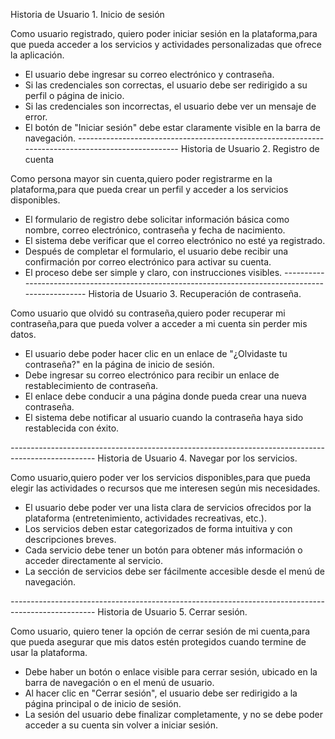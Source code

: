 Historia de Usuario 1.
 Inicio de sesión

Como usuario registrado,
quiero poder iniciar sesión en la plataforma,para que pueda acceder a los servicios y actividades personalizadas que ofrece la aplicación.

* El usuario debe ingresar su correo electrónico y contraseña.
* Si las credenciales son correctas, el usuario debe ser redirigido a su perfil o página de inicio.
* Si las credenciales son incorrectas, el usuario debe ver un mensaje de error.
* El botón de "Iniciar sesión" debe estar claramente visible en la barra de navegación.
*----*---*----*----*----*----*----*----*----*----*----*----*----*----*----*----*----*----*----*----*----*----*----*----*---*-
Historia de Usuario 2.
Registro de cuenta

Como persona mayor sin cuenta,quiero poder registrarme en la plataforma,para que pueda crear un perfil y acceder a los servicios disponibles.

* El formulario de registro debe solicitar información básica como nombre, correo electrónico, contraseña y fecha de nacimiento.
* El sistema debe verificar que el correo electrónico no esté ya registrado.
* Después de completar el formulario, el usuario debe recibir una confirmación por correo electrónico para activar su cuenta.
* El proceso debe ser simple y claro, con instrucciones visibles.
*----*---*----*----*----*----*----*----*----*----*----*----*----*----*----*----*----*----*----*----*----*----*----*----*---*-
Historia de Usuario 3.
 Recuperación de contraseña.

Como usuario que olvidó su contraseña,quiero poder recuperar mi contraseña,para que pueda volver a acceder a mi cuenta sin perder mis datos.

* El usuario debe poder hacer clic en un enlace de "¿Olvidaste tu contraseña?" en la página de inicio de sesión.
* Debe ingresar su correo electrónico para recibir un enlace de restablecimiento de contraseña.
* El enlace debe conducir a una página donde pueda crear una nueva contraseña.
* El sistema debe notificar al usuario cuando la contraseña haya sido restablecida con éxito.

*----*---*----*----*----*----*----*----*----*----*----*----*----*----*----*----*----*----*----*----*----*----*----*----*---*-
Historia de Usuario 4.
 Navegar por los servicios.

Como usuario,quiero poder ver los servicios disponibles,para que pueda elegir las actividades o recursos que me interesen según mis necesidades.

* El usuario debe poder ver una lista clara de servicios ofrecidos por la plataforma (entretenimiento, actividades recreativas, etc.).
* Los servicios deben estar categorizados de forma intuitiva y con descripciones breves.
* Cada servicio debe tener un botón para obtener más información o acceder directamente al servicio.
* La sección de servicios debe ser fácilmente accesible desde el menú de navegación.

*----*---*----*----*----*----*----*----*----*----*----*----*----*----*----*----*----*----*----*----*----*----*----*----*---*-
Historia de Usuario 5.
Cerrar sesión.

Como usuario, quiero tener la opción de cerrar sesión de mi cuenta,para que pueda asegurar que mis datos estén protegidos cuando termine de usar la plataforma.

* Debe haber un botón o enlace visible para cerrar sesión, ubicado en la barra de navegación o en el menú de usuario.
* Al hacer clic en "Cerrar sesión", el usuario debe ser redirigido a la página principal o de inicio de sesión.
* La sesión del usuario debe finalizar completamente, y no se debe poder acceder a su cuenta sin volver a iniciar sesión.
